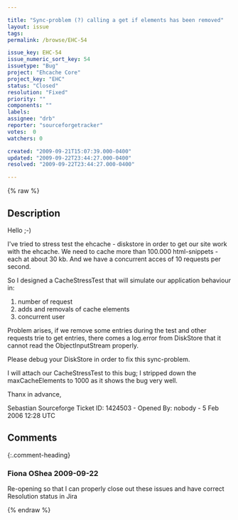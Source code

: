 ```yaml
---

title: "Sync-problem (?) calling a get if elements has been removed"
layout: issue
tags: 
permalink: /browse/EHC-54

issue_key: EHC-54
issue_numeric_sort_key: 54
issuetype: "Bug"
project: "Ehcache Core"
project_key: "EHC"
status: "Closed"
resolution: "Fixed"
priority: ""
components: ""
labels: 
assignee: "drb"
reporter: "sourceforgetracker"
votes:  0
watchers: 0

created: "2009-09-21T15:07:39.000-0400"
updated: "2009-09-22T23:44:27.000-0400"
resolved: "2009-09-22T23:44:27.000-0400"

---
```




{% raw %}



## Description

<div markdown="1" class="description">

Hello ;-)

I've tried to stress test the ehcache - diskstore in
order to get our site work with the ehcache.
We need to cache more than 100.000 html-snippets - each
at about 30 kb. And we have a concurrent acces of 10
requests per second.

So I designed a CacheStressTest that will simulate our
application behaviour in:

1. number of request
2. adds and removals of cache elements
3. concurrent user


Problem arises, if we remove some entries during the
test and other requests trie to get entries, there
comes a log.error from DiskStore that it cannot read
the ObjectInputStream properly.

Please debug your DiskStore in order to fix this
sync-problem.

I will attach our CacheStressTest to this bug; I
stripped down the maxCacheElements to 1000 as it shows
the bug very well.

Thanx in advance,

Sebastian
Sourceforge Ticket ID: 1424503 - Opened By: nobody - 5 Feb 2006 12:28 UTC

</div>

## Comments


{:.comment-heading}
### **Fiona OShea** <span class="date">2009-09-22</span>

<div markdown="1" class="comment">

Re-opening so that I can properly close out these issues and have correct Resolution status in Jira

</div>



{% endraw %}
